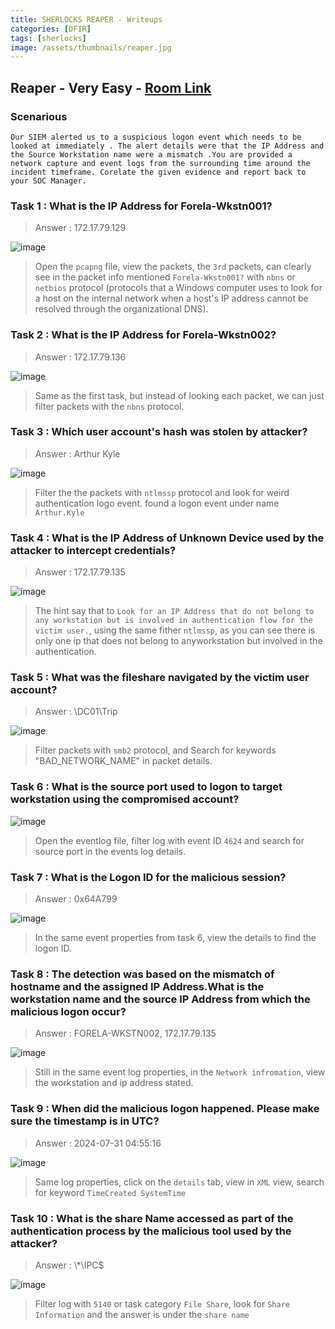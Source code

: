 ```yaml
---
title: SHERLOCKS REAPER - Writeups
categories: [DFIR]
tags: [sherlocks]
image: /assets/thumbnails/reaper.jpg
---
```


## Reaper - Very Easy - [Room Link](https://app.hackthebox.com/sherlocks/Reaper)

### Scenarious 

```
Our SIEM alerted us to a suspicious logon event which needs to be looked at immediately . The alert details were that the IP Address and the Source Workstation name were a mismatch .You are provided a network capture and event logs from the surrounding time around the incident timeframe. Corelate the given evidence and report back to your SOC Manager.
```

### Task 1 : What is the IP Address for Forela-Wkstn001? 

> Answer : 172.17.79.129

![image](https://github.com/user-attachments/assets/9d1f4966-abcc-45cc-84f5-b896c62a739a)
 
> Open the `pcapng` file, view the packets, the `3rd` packets, can clearly see in the packet info mentioned `Forela-Wkstn001?` with `nbns` or `netbios` protocol (protocols that a Windows computer uses to look for a host on the internal network when a host's IP address cannot be resolved through the organizational DNS).

### Task 2 : What is the IP Address for Forela-Wkstn002?

> Answer : 172.17.79.136

![image](https://github.com/user-attachments/assets/a6b48a25-7ccc-41d4-8c01-fd45242ea4b9)

> Same as the first task, but instead of looking each packet, we can just filter packets with  the `nbns` protocol.

### Task 3 : Which user account's hash was stolen by attacker? 

> Answer : Arthur Kyle

![image](https://github.com/user-attachments/assets/4098f06e-db5c-41b1-86a5-48b90aeae826)

> Filter the the packets with `ntlmssp` protocol and look for weird authentication logo event. found a logon event under name `Arthur.Kyle`


### Task 4 : What is the IP Address of Unknown Device used by the attacker to intercept credentials?

> Answer : 172.17.79.135

![image](https://github.com/user-attachments/assets/10e1a87a-11de-48db-9d52-b1b982caa9ae)

> The hint say that to `Look for an IP Address that do not belong to any workstation but is involved in authentication flow for the victim user.`, using the same fither `ntlmssp`, as you can see there is only one ip that does not belong to anyworkstation but involved in the authentication.


### Task 5 : What was the fileshare navigated by the victim user account?

> Answer : \\DC01\Trip

![image](https://github.com/user-attachments/assets/a515c15d-e722-4f6b-8bd1-53fcc60c824a)

> Filter packets with `smb2` protocol, and Search for keywords "BAD_NETWORK_NAME" in packet details.

### Task 6 : What is the source port used to logon to target workstation using the compromised account?

![image](https://github.com/user-attachments/assets/63996df5-30eb-4f16-8be6-8a7942c5a583)

> Open the eventlog file, filter log with event ID `4624` and search for source port in the events log details.

### Task 7 : What is the Logon ID for the malicious session?

> Answer : 0x64A799

![image](https://github.com/user-attachments/assets/b7bd93a6-a257-46ac-aba3-deb3967c6440)

> In the same event properties from task 6, view the details to find the logon ID.


### Task 8 : The detection was based on the mismatch of hostname and the assigned IP Address.What is the workstation name and the source IP Address from which the malicious logon occur?

> Answer : FORELA-WKSTN002, 172.17.79.135

![image](https://github.com/user-attachments/assets/852bdaa4-c79a-44c5-906f-fb29d4879d43)

> Still in the same event log properties, in the `Network infromation`, view the workstation and ip address stated.

### Task 9 : When did the malicious logon happened. Please make sure the timestamp is in UTC?

> Answer : 2024-07-31 04:55:16

![image](https://github.com/user-attachments/assets/3f5da1eb-a5cb-44ab-a0fa-c89fbc0caa5a)

> Same log properties, click on the `details` tab, view in `XML` view, search for keyword `TimeCreated SystemTime`

### Task 10 : What is the share Name accessed as part of the authentication process by the malicious tool used by the attacker?

> Answer : \\*\IPC$

![image](https://github.com/user-attachments/assets/11476dff-8263-448f-84c2-44801bc5cca3)

> Filter log with `5140` or task category `File Share`, look for `Share Information` and the answer is under the `share name`





